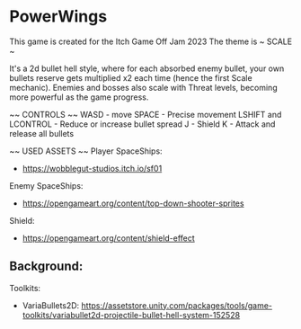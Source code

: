 # PowerWings
This game is created for the Itch Game Off Jam 2023
The theme is ~ SCALE ~

It's a 2d bullet hell style, where for each absorbed enemy bullet, your own bullets reserve gets multiplied x2 each time (hence the first Scale mechanic).
Enemies and bosses also scale with Threat levels, becoming more powerful as the game progress.

~~ CONTROLS ~~
WASD - move
SPACE - Precise movement
LSHIFT and LCONTROL - Reduce or increase bullet spread
J - Shield
K - Attack and release all bullets


~~ USED ASSETS ~~
Player SpaceShips:
- https://wobblegut-studios.itch.io/sf01

Enemy SpaceShips:
- https://opengameart.org/content/top-down-shooter-sprites

Shield:
- https://opengameart.org/content/shield-effect

Background:
-

Toolkits:
- VariaBullets2D:
  https://assetstore.unity.com/packages/tools/game-toolkits/variabullet2d-projectile-bullet-hell-system-152528
